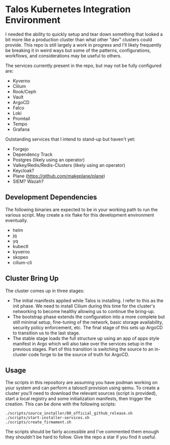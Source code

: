 # Talos Kubernetes Integration Environment

I needed the ability to quickly setup and tear down something that looked a bit more like a
production cluster than what other "dev" clusters could provide. This repo is still largely a work
in progress and I'll likely frequently be breaking it in weird ways but some of the patterns,
configurations, workflows, and considerations may be useful to others.

The services currently present in the repo, but may not be fully configured are:

* Kyverno
* Cilium
* Rook/Ceph
* Vault
* ArgoCD
* Falco
* Loki
* Promtail
* Tempo
* Grafana

Outstanding services that I intend to stand-up but haven't yet:

* Forgejo
* Dependency Track
* Postgres (likely using an operator)
* Valkey/Redis/Redis-Clusters (likely using an operator)
* Keycloak?
* Plane (<https://github.com/makeplane/plane>)
* SIEM? Wazah?

## Development Dependencies

The following binaries are expected to be in your working path to run the various script. May
create a nix flake for this development environment eventually.

* helm
* jq
* yq
* kubectl
* kyverno
* skopeo
* cilium-cli

## Cluster Bring Up

The cluster comes up in three stages:

* The initial manifests applied while Talos is installing. I refer to this as the init phase. We
  need to install Cilium during this time for the cluster's networking to become healthy allowing
  us to continue the bring-up.
* The bootstrap phase extends the configuration into a more complete but still minimal setup,
  fine-tuning of the network, basic storage availability, security policy enforcement, etc. The
  final stage of this sets up ArgoCD to transition us to the last stage.
* The stable stage loads the full structure up using an app of apps style manifest in Argo which
  will also take over the services setup in the previous stages. Part of this transition is switching
  the source to an in-cluster code forge to be the source of truth for ArgoCD.

## Usage

The scripts in this repository are assuming you have podman working on your system and can perform a
talosctl provision using qemu. To create a cluster you'll need to download the relevant sources
(script is provided), start a local registry and some initialization manifests, then trigger the
creation. This can be done with the following scripts:

```console
./scripts/source_installer/00_official_github_release.sh
./scripts/start-installer-services.sh
./scripts/create_firmament.sh
```

The scripts should be fairly accessible and I've commented them enough they shouldn't be hard to
follow. Give the repo a star if you find it useful.
